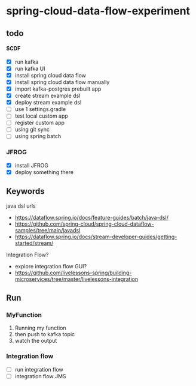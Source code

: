# spring-cloud-data-flow-experiment

## todo
#### SCDF
- [x] run kafka
- [x] run kafka UI
- [x] install spring cloud data flow
- [x] install spring cloud data flow manually
- [x] import kafka-postgres prebuilt app
- [x] create stream example dsl
- [x] deploy stream example dsl
- [ ] use 1 settings.gradle
- [ ] test local custom app
- [ ] register custom app
- [ ] using git sync
- [ ] using spring batch

### JFROG
- [x] install JFROG
- [x] deploy something there

## Keywords
java dsl
urls
- https://dataflow.spring.io/docs/feature-guides/batch/java-dsl/
- https://github.com/spring-cloud/spring-cloud-dataflow-samples/tree/main/javadsl
- https://dataflow.spring.io/docs/stream-developer-guides/getting-started/stream/

Integration Flow?
- explore integration flow GUI?
- https://github.com/livelessons-spring/building-microservices/tree/master/livelessons-integration

## Run
### MyFunction
1. Running my function
2. then push to kafka topic
3. watch the output


### Integration flow
- [ ] run integration flow
- [ ] integration flow JMS 